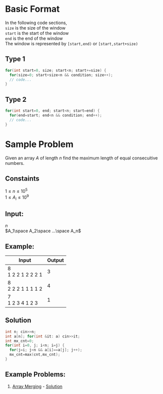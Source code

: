 # Basic Format
In the following code sections,\
`size` is the size of the window\
`start` is the start of the window\
`end` is the end of the window\
The window is represented by `[start,end)` or `[start,start+size)`
## Type 1
```c++
for(int start=0, size; start<n; start+=size) {
  for(size=0; start+size<n && condition; size++);
  // code...
}
```

## Type 2
```c++
for(int start=0, end; start<n; start=end) {
  for(end=start; end<n && condition; end++);
  // code...
}
```

# Sample Problem
Given an array $A$ of length $n$  find the maximum length of equal consecuitive numbers.

## Constaints
$1\leq n\leq 10^5$\
$1\leq A_i\leq 10^9$

## Input:
$n$\
$A_1\space A_2\space ...\space A_n$

## Example:
| Input | Output |
|-------|--------|
|8<br>1 2 2 1 2 2 2 1 |3|
|8<br>2 2 2 1 1 1 1 2 |4|
|7<br>1 2 3 4 1 2 3   |1|

## Solution
```c++
int n; cin>>n;
int a[n]; for(int &it: a) cin>>it;
int mx_cnt=0;
for(int i=0, j; i<n; i=j) {
  for(j=i; j<n && a[i]==a[j]; j++);
  mx_cnt=max(cnt,mx_cnt);
}
```

## Example Problems:
1. [Array Merging](https://codeforces.com/contest/1831/problem/B) - [Solution](https://codeforces.com/contest/1831/submission/208058751)